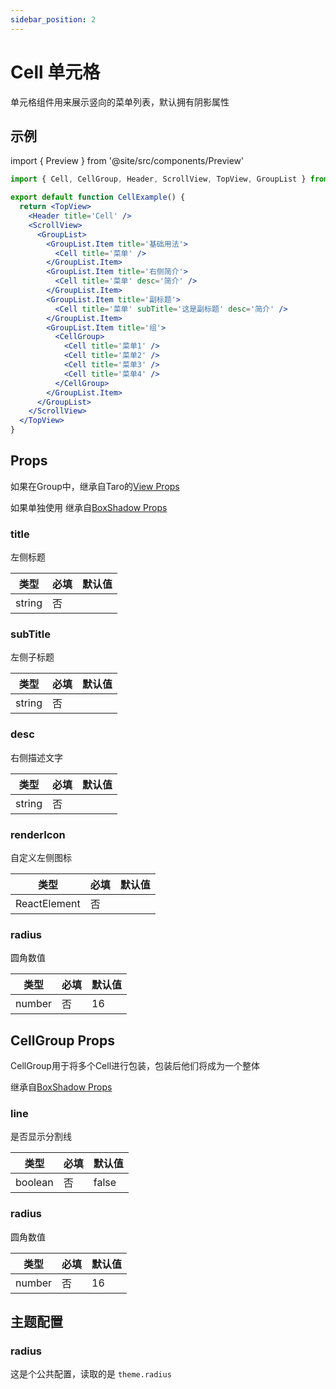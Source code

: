 ```yaml
---
sidebar_position: 2
---
```


# Cell 单元格

单元格组件用来展示竖向的菜单列表，默认拥有阴影属性

## 示例

import { Preview } from '@site/src/components/Preview'

<Preview name='Cell' />

```jsx
import { Cell, CellGroup, Header, ScrollView, TopView, GroupList } from '@/duxuiExample'

export default function CellExample() {
  return <TopView>
    <Header title='Cell' />
    <ScrollView>
      <GroupList>
        <GroupList.Item title='基础用法'>
          <Cell title='菜单' />
        </GroupList.Item>
        <GroupList.Item title='右侧简介'>
          <Cell title='菜单' desc='简介' />
        </GroupList.Item>
        <GroupList.Item title='副标题'>
          <Cell title='菜单' subTitle='这是副标题' desc='简介' />
        </GroupList.Item>
        <GroupList.Item title='组'>
          <CellGroup>
            <Cell title='菜单1' />
            <Cell title='菜单2' />
            <Cell title='菜单3' />
            <Cell title='菜单4' />
          </CellGroup>
        </GroupList.Item>
      </GroupList>
    </ScrollView>
  </TopView>
}
```

## Props

如果在Group中，继承自Taro的[View Props](https://nervjs.github.io/taro-docs/docs/components/viewContainer/view#viewprops)

如果单独使用 继承自[BoxShadow Props](BoxShadow)

### title

左侧标题

| 类型 | 必填 | 默认值 |
| ---- | -------- | ------- |
| string | 否 |  |

### subTitle

左侧子标题

| 类型 | 必填 | 默认值 |
| ---- | -------- | ------- |
| string | 否 |  |

### desc

右侧描述文字

| 类型 | 必填 | 默认值 |
| ---- | -------- | ------- |
| string | 否 |  |

### renderIcon

自定义左侧图标

| 类型 | 必填 | 默认值 |
| ---- | -------- | ------- |
| ReactElement | 否 |  |

### radius

圆角数值

| 类型 | 必填 | 默认值 |
| ---- | -------- | ------- |
| number | 否 | 16 |

## CellGroup Props

CellGroup用于将多个Cell进行包装，包装后他们将成为一个整体

继承自[BoxShadow Props](BoxShadow)

### line

是否显示分割线

| 类型 | 必填 | 默认值 |
| ---- | -------- | ------- |
| boolean | 否 | false |

### radius

圆角数值

| 类型 | 必填 | 默认值 |
| ---- | -------- | ------- |
| number | 否 | 16 |

## 主题配置

### radius

这是个公共配置，读取的是 `theme.radius`
